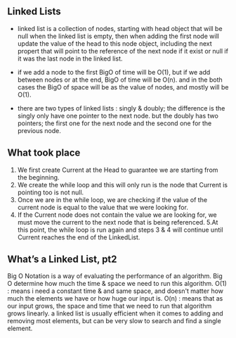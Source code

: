 ## Linked Lists

- linked list is a collection of nodes, starting with head object that will be null when the linked list is empty, then when adding the first node will update the value of the head to this node object, including the next propert that will point to the reference of the next node if it exist or null if it was the last node in the linked list.

- if we add a node to the first BigO of time will be O(1), but if we add between nodes or at the end, BigO of time will be O(n). and in the both cases the BigO of space will be as the value of nodes, and mostly will be O(1).

- there are two types of linked lists : singly & doubly; the difference is the singly only have one pointer to the next node. but the doubly has two pointers; the first one for the next node and the second one for the previous node.

## What took place

1. We first create Current at the Head to guarantee we are starting from the beginning.
2. We create the while loop and this will only run is the node that Current is pointing too is not null.
3. Once we are in the while loop, we are checking if the value of the current node is equal to the value that we were looking for.
4. If the Current node does not contain the value we are looking for, we must move the current to the next node that is being referenced.
   5.At this point, the while loop is run again and steps 3 & 4 will continue until Current reaches the end of the LinkedList.

## What’s a Linked List, pt2

Big O Notation is a way of evaluating the performance of an algorithm.
Big O determine how much the time & space we need to run this algorithm.
O(1) : means i need a constant time & and same space, and doesn't matter how much the elements we have or how huge our input is.
O(n) : means that as our input grows, the space and time that we need to run that algorithm grows linearly.
a linked list is usually efficient when it comes to adding and removing most elements, but can be very slow to search and find a single element.
